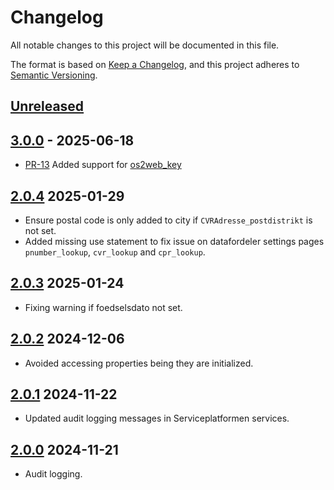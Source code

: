 # Changelog

All notable changes to this project will be documented in this file.

The format is based on [Keep a Changelog](https://keepachangelog.com/en/1.1.0/),
and this project adheres to [Semantic Versioning](https://semver.org/spec/v2.0.0.html).

## [Unreleased]

## [3.0.0] - 2025-06-18

* [PR-13](https://github.com/OS2web/os2web_datalookup/pull/13)
  Added support for [os2web_key](https://github.com/OS2web/os2web_key)

## [2.0.4] 2025-01-29

* Ensure postal code is only added to city if `CVRAdresse_postdistrikt` is not set.
* Added missing use statement to fix issue on datafordeler settings pages
  `pnumber_lookup`, `cvr_lookup` and `cpr_lookup`.

## [2.0.3] 2025-01-24

* Fixing warning if foedselsdato not set.

## [2.0.2] 2024-12-06

* Avoided accessing properties being they are initialized.

## [2.0.1] 2024-11-22

* Updated audit logging messages in Serviceplatformen services.

## [2.0.0] 2024-11-21

* Audit logging.

[Unreleased]: https://github.com/os2web/os2web_datalookup/compare/3.0.0...HEAD
[3.0.0]: https://github.com/os2web/os2web_datalookup/compare/2.0.4...3.0.0
[2.0.4]: https://github.com/os2web/os2web_datalookup/compare/2.0.3...2.0.4
[2.0.3]: https://github.com/os2web/os2web_datalookup/compare/2.0.2...2.0.3
[2.0.2]: https://github.com/os2web/os2web_datalookup/compare/2.0.1...2.0.2
[2.0.1]: https://github.com/os2web/os2web_datalookup/compare/2.0.0...2.0.1
[2.0.0]: https://github.com/os2web/os2web_datalookup/compare/1.11.5...2.0.0
